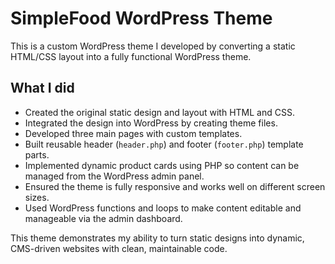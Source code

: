 # SimpleFood WordPress Theme

This is a custom WordPress theme I developed by converting a static HTML/CSS layout into a fully functional WordPress theme.

## What I did

- Created the original static design and layout with HTML and CSS.
- Integrated the design into WordPress by creating theme files.
- Developed three main pages with custom templates.
- Built reusable header (`header.php`) and footer (`footer.php`) template parts.
- Implemented dynamic product cards using PHP so content can be managed from the WordPress admin panel.
- Ensured the theme is fully responsive and works well on different screen sizes.
- Used WordPress functions and loops to make content editable and manageable via the admin dashboard.

This theme demonstrates my ability to turn static designs into dynamic, CMS-driven websites with clean, maintainable code.
